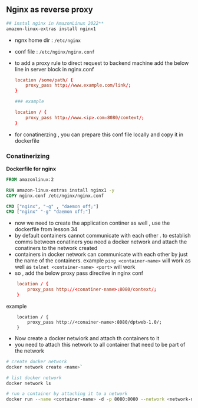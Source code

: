 ## Nginx  as reverse proxy

```bash
## instal nginx in AmazonLinux 2022**
amazon-linux-extras install nginx1
```
- ngnx home dir : `/etc/nginx`
- conf file : `/etc/nginx/nginx.conf`
- to add a proxy rule to direct request to backend machine add the below line in server block in nginx.conf
    ```conf
    location /some/path/ {
        proxy_pass http://www.example.com/link/;
    }
    
    ### example

    location / {
        proxy_pass http://www.<ip>.com:8080/context/;
    }
    ```

- for conatinerzing , you can prepare this conf file locally and copy it in dockerfile

### Conatinerizing

**Dockerfile for nginx**
```Dockerfile
FROM amazonlinux:2

RUN amazon-linux-extras install nginx1 -y
COPY nginx.conf /etc/nginx/nginx.conf

CMD ["nginx", "-g" , "daemon off;"]
CMD ["nginx" "-g" "daemon off;"]
```

- now we need to create the application continer as well , use the dockerfile from lesson 34
- by default containers cannot communicate with each other . to establish comms between conatiners you need a docker network and attach the conatiners to the network created
- containers in docker network can communicate with each other by just the name of the containers. example `ping <container-name>` will work as well as  `telnet <container-name> <port>` will work
- so , add the below proxy pass directive in nginx conf
```conf
    location / {
        proxy_pass http://<conatiner-name>:8080/context/;
    }
```
example
```
    location / {
        proxy_pass http://<conainer-name>:8080/dptweb-1.0/;
    }
```
- Now create a docker netwiork and attach th containers to it
- you need to attach this network to all container that need to be part of the network
```bash
# create docker network
docker network create <name>`

# list docker network
docker network ls

# run a container by attaching it to a network
docker run --name <container-name> -d -p 8080:8080 --network <network-name> <image-name>
```

